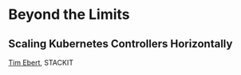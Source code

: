 # Beyond the Limits

## Scaling Kubernetes Controllers Horizontally

[Tim Ebert](https://github.com/timebertt), STACKIT
